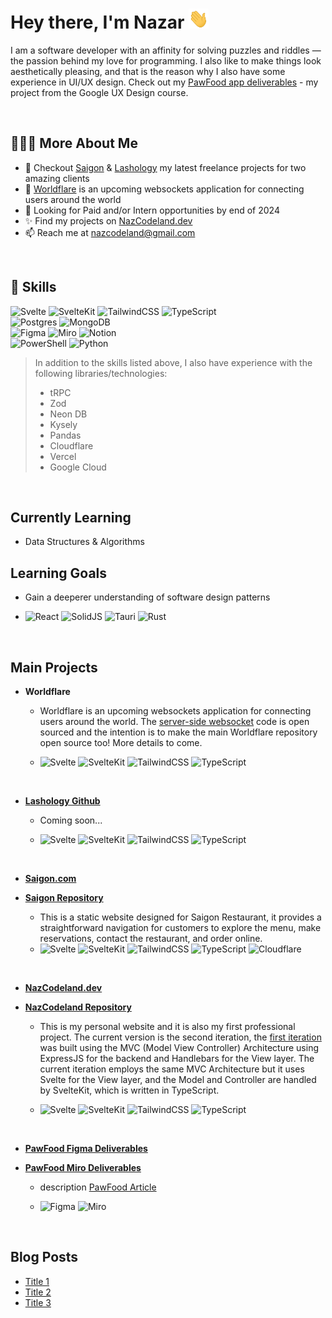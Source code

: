 


# Hey there, I'm Nazar <img src="https://raw.githubusercontent.com/ABSphreak/ABSphreak/master/gifs/Hi.gif" width="32" height="32">
I am a software developer with an affinity for solving puzzles and riddles — the passion behind my love for programming. I also like to make things look aesthetically pleasing, and that is the reason why I also have some experience in UI/UX design. Check out my [PawFood app deliverables](https://www.figma.com/file/3RS9n9i1alb0VKcLTzUOvo/PawFood?type=design&node-id=2%3A3929&mode=design&t=DsSyZsMX6Yr4tcnE-1) - my project from the Google UX Design course.


<br/>

## 👨🏽‍💻 More About Me
- 🌱 Checkout [Saigon](https://saigonottawa.com) & [Lashology]() my latest freelance projects for two amazing clients
- 🚀 [Worldflare](https://github.com/NazCodeland/worldflare) is an upcoming websockets application for connecting users around the world
- 👯 Looking for Paid and/or Intern opportunities by end of 2024
- ✨ Find my projects on [NazCodeland.dev](https://nazcodeland.dev/projects)
- 📫 Reach me at nazcodeland@gmail.com

<br/>


## 💪 Skills 
![Svelte](https://img.shields.io/badge/svelte-%23f1413d.svg?style=for-the-badge&logo=svelte&logoColor=white)
![SvelteKit](https://img.shields.io/badge/SvelteKit-%23f1413d.svg?style=for-the-badge&logo=svelte&logoColor=white)
![TailwindCSS](https://img.shields.io/badge/tailwindcss-%2338B2AC.svg?style=for-the-badge&logo=tailwind-css&logoColor=white)
![TypeScript](https://img.shields.io/badge/typescript-%23007ACC.svg?style=for-the-badge&logo=typescript&logoColor=white)
<br/>
![Postgres](https://img.shields.io/badge/postgres-%23316192.svg?style=for-the-badge&logo=postgresql&logoColor=white)
![MongoDB](https://img.shields.io/badge/MongoDB-%234ea94b.svg?style=for-the-badge&logo=mongodb&logoColor=white)  <br/>
![Figma](https://img.shields.io/badge/figma-%23F24E1E.svg?style=for-the-badge&logo=figma&logoColor=white)
![Miro](https://img.shields.io/badge/Miro-F4B728?style=for-the-badge&logo=Miro&logoColor=white)
![Notion](https://img.shields.io/badge/Notion-%23000000.svg?style=for-the-badge&logo=notion&logoColor=white) <br/>
![PowerShell](https://img.shields.io/badge/PowerShell-%235391FE.svg?style=for-the-badge&logo=powershell&logoColor=white) ![Python](https://img.shields.io/badge/python-3670A0?style=for-the-badge&logo=python&logoColor=ffdd54)
 <br/>

> In addition to the skills listed above, I also have experience with the following libraries/technologies:
>   - tRPC
>   - Zod
>   - Neon DB
>   - Kysely
>   - Pandas
>   - Cloudflare
>   - Vercel
>   - Google Cloud

<br/>

## Currently Learning
- Data Structures & Algorithms
  
## Learning Goals
- Gain a deeperer understanding of software design patterns 
  
- ![React](https://img.shields.io/badge/react-%2320232a.svg?style=for-the-badge&logo=react&logoColor=%2361DAFB)
  ![SolidJS](https://img.shields.io/badge/SolidJS-2c4f7c?style=for-the-badge&logo=solid&logoColor=c8c9cb)
  ![Tauri](https://img.shields.io/badge/tauri-%2324C8DB.svg?style=for-the-badge&logo=tauri&logoColor=%23FFFFFF)
  ![Rust](https://img.shields.io/badge/rust-%23000000.svg?style=for-the-badge&logo=rust&logoColor=white)
 


<br/>

## Main Projects

- **Worldflare**
  - Worldflare is an upcoming websockets application for connecting users around the world. The [server-side websocket](https://github.com/NazCodeland/ws--worldflare-websocket) code is open sourced and the intention is to make the main Worldflare repository open source too! More details to come.
    
  - ![Svelte](https://img.shields.io/badge/svelte-%23f1413d.svg?style=for-the-badge&logo=svelte&logoColor=white) ![SvelteKit](https://img.shields.io/badge/SvelteKit-%23f1413d.svg?style=for-the-badge&logo=svelte&logoColor=white) ![TailwindCSS](https://img.shields.io/badge/tailwindcss-%2338B2AC.svg?style=for-the-badge&logo=tailwind-css&logoColor=white) ![TypeScript](https://img.shields.io/badge/typescript-%23007ACC.svg?style=for-the-badge&logo=typescript&logoColor=white)

<br/>

<!--- **[Lashology.com]()**-->
- **[Lashology Github](https://github.com/NazCodeland/Saigon)**
  - Coming soon...
    
  - ![Svelte](https://img.shields.io/badge/svelte-%23f1413d.svg?style=for-the-badge&logo=svelte&logoColor=white) ![SvelteKit](https://img.shields.io/badge/SvelteKit-%23f1413d.svg?style=for-the-badge&logo=svelte&logoColor=white) ![TailwindCSS](https://img.shields.io/badge/tailwindcss-%2338B2AC.svg?style=for-the-badge&logo=tailwind-css&logoColor=white) ![TypeScript](https://img.shields.io/badge/typescript-%23007ACC.svg?style=for-the-badge&logo=typescript&logoColor=white)

<br/>

- **[Saigon.com](https://saigonottawa.com)**
- **[Saigon Repository](https://github.com/NazCodeland/Saigon)**
  
  - This is a static website designed for Saigon Restaurant, it provides a straightforward navigation for customers to explore the menu, make reservations, contact the restaurant, and order online.
  - ![Svelte](https://img.shields.io/badge/svelte-%23f1413d.svg?style=for-the-badge&logo=svelte&logoColor=white) ![SvelteKit](https://img.shields.io/badge/SvelteKit-%23f1413d.svg?style=for-the-badge&logo=svelte&logoColor=white) ![TailwindCSS](https://img.shields.io/badge/tailwindcss-%2338B2AC.svg?style=for-the-badge&logo=tailwind-css&logoColor=white) ![TypeScript](https://img.shields.io/badge/typescript-%23007ACC.svg?style=for-the-badge&logo=typescript&logoColor=white) ![Cloudflare](https://img.shields.io/badge/Cloudflare-F38020?style=for-the-badge&logo=Cloudflare&logoColor=white)



<!--
<br/>

- **[Barbercate.vercel.app](https://barbercate.vercel.app/)**
- **[Barbercate Figma Deliverables](https://github.com/NazCodeland/NazCodeland-V2)**
- **[Barbercate Repository](https://github.com/NazCodeland/NazCodeland-V2)**

  - description
      
  - ![Figma](https://img.shields.io/badge/figma-%23F24E1E.svg?style=for-the-badge&logo=figma&logoColor=white) ![Miro](https://img.shields.io/badge/Miro-F4B728?style=for-the-badge&logo=Miro&logoColor=white)
  - ![Svelte](https://img.shields.io/badge/svelte-%23f1413d.svg?style=for-the-badge&logo=svelte&logoColor=white) ![SvelteKit](https://img.shields.io/badge/SvelteKit-%23f1413d.svg?style=for-the-badge&logo=svelte&logoColor=white) ![TailwindCSS](https://img.shields.io/badge/tailwindcss-%2338B2AC.svg?style=for-the-badge&logo=tailwind-css&logoColor=white) ![TypeScript](https://img.shields.io/badge/typescript-%23007ACC.svg?style=for-the-badge&logo=typescript&logoColor=white) ![tRPC](https://img.shields.io/badge/tRPC-%232596BE.svg?style=for-the-badge&logo=tRPC&logoColor=white) ![Zod](https://img.shields.io/badge/zod-%233068b7.svg?style=for-the-badge&logo=zod&logoColor=white)
  - ![Postgres](https://img.shields.io/badge/postgres-%23316192.svg?style=for-the-badge&logo=postgresql&logoColor=white) ![Neon](https://shorturl.at/ginCD) ![Prisma](https://img.shields.io/badge/Prisma-3982CE?style=for-the-badge&logo=Prisma&logoColor=white) ![Kysley](https://img.shields.io/badge/kysley-%23000000.svg?style=for-the-badge&logo=kysley&logoColor=white) ![SQLite](https://img.shields.io/badge/sqlite-%2307405e.svg?style=for-the-badge&logo=sqlite&logoColor=white) 
-->
<br/>

- **[NazCodeland.dev](https://nazcodeland.dev/projects)**
- **[NazCodeland Repository](https://github.com/NazCodeland/NazCodeland-V2)**

  - This is my personal website and it is also my first professional project. The current version is the second iteration, the [first iteration](https://github.com/NazCodeland/NazCodeland) was built using the MVC (Model View Controller) Architecture using ExpressJS for the backend and Handlebars for the View layer. The current iteration employs the same MVC Architecture but it uses Svelte for the View layer, and the Model and Controller are handled by SvelteKit, which is written in TypeScript.
      
  - ![Svelte](https://img.shields.io/badge/svelte-%23f1413d.svg?style=for-the-badge&logo=svelte&logoColor=white) ![SvelteKit](https://img.shields.io/badge/SvelteKit-%23f1413d.svg?style=for-the-badge&logo=svelte&logoColor=white) ![TailwindCSS](https://img.shields.io/badge/tailwindcss-%2338B2AC.svg?style=for-the-badge&logo=tailwind-css&logoColor=white) ![TypeScript](https://img.shields.io/badge/typescript-%23007ACC.svg?style=for-the-badge&logo=typescript&logoColor=white)



<br/>

- **[PawFood Figma Deliverables](https://www.figma.com/design/XrgvnlKjimABXsyksoHdKs/PawFood?node-id=2-3929)**
- **[PawFood Miro Deliverables](https://miro.com/app/board/uXjVK_gLI1k=/?share_link_id=597701246107)**

  - description [PawFood Article](https://nazcodeland.dev/projects/pawfood)
      
  - ![Figma](https://img.shields.io/badge/figma-%23F24E1E.svg?style=for-the-badge&logo=figma&logoColor=white) ![Miro](https://img.shields.io/badge/Miro-F4B728?style=for-the-badge&logo=Miro&logoColor=white)



<br/>



## Blog Posts
- [Title 1](nazcodeland.dev/blog)
- [Title 2](nazcodeland.dev/blog)
- [Title 3](nazcodeland.dev/blog)

